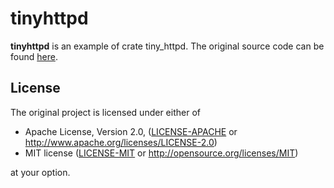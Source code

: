 # tinyhttpd

**tinyhttpd** is an example of crate tiny_httpd.
The original source code can be found [here](https://github.com/tiny-http/tiny-http).

## License

The original project is licensed under either of

+ Apache License, Version 2.0, ([LICENSE-APACHE](LICENSE-APACHE) or
  http://www.apache.org/licenses/LICENSE-2.0)
+ MIT license ([LICENSE-MIT](LICENSE-MIT) or
  http://opensource.org/licenses/MIT)

at your option.

